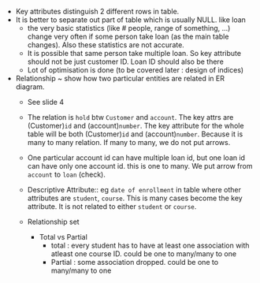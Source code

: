 * Key attributes distinguish 2 different rows in table.
* It is better to separate out part of table which is usually NULL. like loan 
  * the very basic statistics (like # people, range of something, ...) change very often if some person take loan (as the main table changes). Also these statistics are not accurate.
  * It is possible that same person take multiple loan. So key attribute should not be just customer ID. Loan ID should also be there
  * Lot of optimisation is done (to be covered later : design of indices)
* Relationship ~ show how two particular entities are related in ER diagram.
  * See slide 4
  * The relation is `hold` btw `Customer` and `account`. The key attrs are (Customer)`id` and (account)`number`. The key attribute for the whole table will be both (Customer)`id` and (account)`number`. Because it is many to many relation. If many to many, we do not put arrows.
  * One particular account id can have multiple loan id, but one loan id can have only one account id. this is one to many. We put arrow from `account` to `loan` (check).

  * Descriptive Attribute:: eg `date of enrollment` in table where other attributes are `student`, `course`. This is many cases become the key attribute. It is not related to either `student` or `course`.
  * Relationship set
    * Total vs Partial
      * total : every student has to have at least one association with atleast one course ID. could be one to many/many to one
      * Partial : some association dropped. could be one to many/many to one 